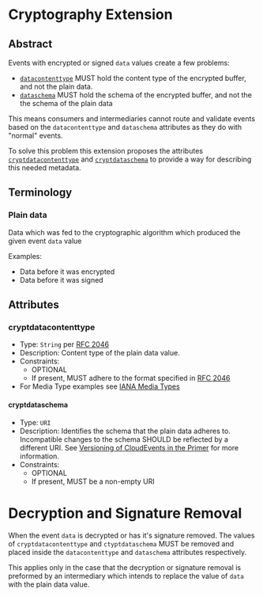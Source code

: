 # Cryptography Extension

## Abstract
Events with encrypted or signed `data` values create a few problems:
 - [`datacontenttype`](../spec.md#datacontenttype) MUST hold the content type of 
 the encrypted buffer, and not the plain data. 
- [`dataschema`](../spec.md#dataschema) MUST hold the schema of the encrypted buffer, 
 and not the the schema of the plain data

This means consumers and intermediaries cannot route and validate events based on 
the `datacontenttype` and `dataschema` attributes as they do with "normal" events.

To solve this problem this extension proposes the attributes 
[`cryptdatacontenttype`](#cryptdatacontenttype)  and 
[`cryptdataschema`](#cryptdataschema) to provide a way for describing this needed 
metadata.

## Terminology

### Plain data
Data which was fed to the cryptographic algorithm which produced the given event
 `data` value
 
Examples:
 - Data before it was encrypted
 - Data before it was signed   
 
 
## Attributes
### cryptdatacontenttype
- Type: `String` per [RFC 2046](https://tools.ietf.org/html/rfc2046)
- Description: Content type of the plain data value.
- Constraints:
  - OPTIONAL
  - If present, MUST adhere to the format specified in
    [RFC 2046](https://tools.ietf.org/html/rfc2046)
- For Media Type examples see
  [IANA Media Types](http://www.iana.org/assignments/media-types/media-types.xhtml)


#### cryptdataschema

- Type: `URI`
- Description: Identifies the schema that the plain data adheres to. Incompatible
  changes to the schema SHOULD be reflected by a different URI. See
  [Versioning of CloudEvents in the Primer](../primer.md#versioning-of-cloudevents)
  for more information.
- Constraints:
  - OPTIONAL
  - If present, MUST be a non-empty URI
  
  
# Decryption and Signature Removal
When the event `data` is decrypted or has it's signature removed.
The values of `cryptdatacontenttype` and `ctyptdataschema` MUST be removed and placed
inside the `datacontenttype` and `dataschema` attributes respectively.
 
This applies only in the case that the decryption or signature removal is preformed by
an intermediary which intends to replace the value of `data` with the plain data value. 